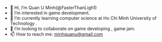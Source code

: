 - 👋 Hi, I’m Quan U Minh(@FasterThanLigh1)
- 👀 I’m interested in game development.
- 🌱 I’m currently learning computer science at Ho Chi Minh University of Technology .
- 💞️ I’m looking to collaborate on game developing , game jam.
- 📫 How to reach me: minhquanu@gmail.com

<!---
FasterThanLigh1/FasterThanLigh1 is a ✨ special ✨ repository because its `README.md` (this file) appears on your GitHub profile.
You can click the Preview link to take a look at your changes.
--->
